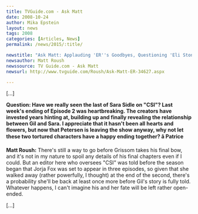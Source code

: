 ```yaml
---
title: TVGuide.com - Ask Matt 
date: 2008-10-24
author: Mika Epstein
layout: news
tags: 2008
categories: [Articles, News]
permalink: /news/2015/:title/

newstitle: "Ask Matt: Applauding 'ER''s Goodbyes, Questioning 'Eli Stone''s Faith and More!  "
newsauthor: Matt Roush  
newssource: TV Guide.com - Ask Matt  
newsurl: http://www.tvguide.com/Roush/Ask-Matt-ER-34627.aspx  

---
```


[...]

**Question: Have we really seen the last of Sara Sidle on "CSI"? Last week's ending of Episode 2 was heartbreaking. The creators have invested years hinting at, building up and finally revealing the relationship between Gil and Sara. I appreciate that it hasn't been all hearts and flowers, but now that Petersen is leaving the show anyway, why not let these two tortured characters have a happy ending together? â Patrice**

**Matt Roush:** There's still a way to go before Grissom takes his final bow, and it's not in my nature to spoil any details of his final chapters even if I could. But an editor here who oversees "CSI" was told before the season began that Jorja Fox was set to appear in three episodes, so given that she walked away (rather powerfully, I thought) at the end of the second, there's a probability she'll be back at least once more before Gil's story is fully told. Whatever happens, I can't imagine his and her fate will be left rather open-ended.

[...]  
